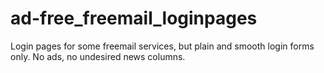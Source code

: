 # ad-free_freemail_loginpages
Login pages for some freemail services, but plain and smooth login forms only. No ads, no undesired news columns.
